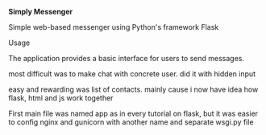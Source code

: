 **Simply Messenger**

Simple web-based messenger using Python's framework Flask

Usage

The application provides a basic interface for users to send messages.


most difficult was to make chat with concrete user. did it with hidden input

easy and rewarding was list of contacts. mainly cause i now have idea how flask, html and js work together

First main file was named app as in every tutorial on flask, but it was easier to config nginx and gunicorn with another name and separate wsgi.py file